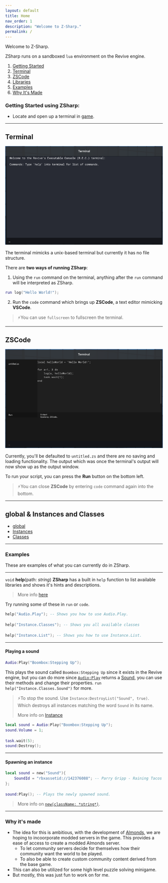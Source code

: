 ```yaml
---
layout: default
title: Home
nav_order: 1
description: "Welcome to Z-Sharp."
permalink: /
---
```


Welcome to Z-Sharp.

ZSharp runs on a sandboxed `lua` environment on the Revive engine.

1. [Getting Started](#getting-started-using-zsharp)
2. [Terminal](#terminal)
3. [ZSCode](#zscode)
4. [Libraries](#libraries)
5. [Examples](#examples)
6. [Why It's Made](#why-its-made)

### Getting Started using ZSharp:
- Locate and open up a terminal in [game](https://www.roblox.com/games/141084271/Rise-of-the-Dead).

---
## Terminal

![Terminal](resources/images/terminal.png)

The terminal mimicks a unix-based terminal but currently it has no file structure.

There are **two ways of running ZSharp**:
1) Using the `run` command on the terminal, anything after the `run` command will be interpreted as ZSharp.

```lua
run log("Hello World!");
```

2) Run the `code` command which brings up **ZSCode**, a text editor mimicking **VSCode**.

>⚡You can use `fullscreen` to fullscreen the terminal.

---
## ZSCode

![ZSCode](resources/images/zscode.png)

Currently, you'll be defaulted to `untitled.zs` and there are no saving and loading functionality. The output which was once the terminal's output will now show up as the output window.

To run your script, you can press the **Run** button on the bottom left.

>⚡You can close **ZSCode** by entering `code` command again into the bottom.

---


## global & Instances and Classes

<a name="libraries"></a>
- [global](docs/global)
- [Instances](docs/Instance.md)
- [Classes](docs/Class.md)

---
### Examples
These are examples of what you can currently do in ZSharp.

---

`void` **help**(path: *string*)
**ZSharp** has a built in `help` function to list available libraries and shows it's hints and descriptions.

> More info [here](docs/global#help)

Try running some of these in `run` or `code`.
```lua
help("Audio.Play"); -- Shows you how to use Audio.Play.

help("Instance.Classes"); -- Shows you all available classes

help("Instance.List"); -- Shows you how to use Instance.List.
```

---

#### Playing a sound
```lua
Audio:Play("Boombox:Stepping Up");
```

This plays the sound called `Boombox:Stepping Up` since it exists in the Revive engine, but you can do more since [`Audio:Play`](docs/Class/Audio.md#play) returns a [Sound](docs/Instance/Sound.md), you can use their methods and change their properties. `run help("Instance.Classes.Sound")` for more.

>⚡To stop the sound. Use `Instance:DestroyList("Sound", true)`. Which destroys all instances matching the word `Sound` in its name.
>
>More info on [Instance](docs/Instance)

```lua
local sound = Audio:Play("Boombox:Stepping Up");
sound.Volume = 1;

task.wait(5);
sound:Destroy();
```
---

#### Spawning an instance

```lua
local sound = new("Sound"){
    SoundId = "rbxassetid://142376088"; -- Parry Gripp - Raining Tacos
};

sound:Play(); -- Plays the newly spawned sound.
```

> More info on [`new(className: *string*)`](docs/global#new).

---

### Why it's made

- The idea for this is ambitious, with the development of [Almonds](https://www.roblox.com/games/5623142930/Almdes), we are hoping to incoorporate modded servers in the game. This provides a ease of access to create a modded Almonds server.
    - To let community servers decide for themselves how their community want the world to be played.
    - To also be able to create custom community content derived from the base game. 
- This can also be utilized for some high level puzzle solving minigame.
- But mostly, this was just fun to work on for me.